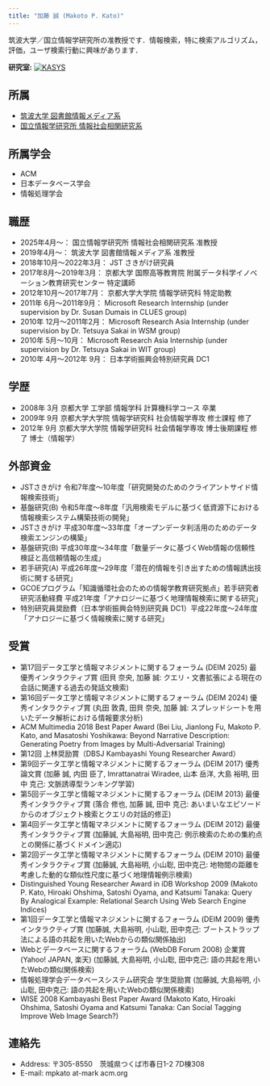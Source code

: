 ```yaml
---
title: "加藤 誠 (Makoto P. Kato)"
---
```


筑波大学／国立情報学研究所の准教授です．情報検索，特に検索アルゴリズム，評価，ユーザ検索行動に興味があります．

**研究室:**
[![KASYS](https://kasys.slis.tsukuba.ac.jp/wp-content/themes/kasys/images/KASYS_LOGO_header.png)](http://kasys.slis.tsukuba.ac.jp/)

## 所属
- [筑波大学 図書館情報メディア系](https://informatics.tsukuba.ac.jp/)
- [国立情報学研究所 情報社会相関研究系](https://www.nii.ac.jp/)

## 所属学会
- ACM
- 日本データベース学会
- 情報処理学会

## 職歴
- 2025年4月～： 
国立情報学研究所 情報社会相関研究系 准教授
- 2019年4月～： 
筑波大学 図書館情報メディア系 准教授
- 2018年10月～2022年3月： 
JST さきがけ研究員
- 2017年8月～2019年3月： 
京都大学 国際高等教育院 附属データ科学イノベーション教育研究センター 特定講師
- 2012年10月～2017年7月：
京都大学大学院 情報学研究科 特定助教
- 2011年 6月～2011年9月：
Microsoft Research Internship (under supervision by Dr. Susan Dumais in CLUES group)
- 2010年 12月～2011年2月：
Microsoft Research Asia Internship (under supervision by Dr. Tetsuya Sakai in WSM group)
- 2010年 5月～10月：
Microsoft Research Asia Internship (under supervision by Dr. Tetsuya Sakai in WIT group)
- 2010年 4月～2012年 9月：
日本学術振興会特別研究員 DC1

## 学歴
- 2008年 3月 京都大学 工学部 情報学科 計算機科学コース 卒業
- 2009年 9月 京都大学大学院 情報学研究科 社会情報学専攻 修士課程 修了
- 2012年 9月 京都大学大学院 情報学研究科 社会情報学専攻 博士後期課程 修了 博士（情報学）

## 外部資金
- JSTさきがけ 令和7年度〜10年度「研究開発のためのクライアントサイド情報検索技術」
- 基盤研究(B) 令和5年度〜8年度「汎用検索モデルに基づく低資源下における情報検索システム構築技術の開発」
- JSTさきがけ 平成30年度〜33年度「オープンデータ利活用のためのデータ検索エンジンの構築」
- 基盤研究(B) 平成30年度～34年度「数量データに基づくWeb情報の信頼性検証と高信頼情報の生成」
- 若手研究(A) 平成26年度～29年度「潜在的情報を引き出すための情報誘出技術に関する研究」
- GCOEプログラム「知識循環社会のための情報学教育研究拠点」若手研究者研究活動経費 平成21年度「アナロジーに基づく地理情報検索に関する研究」
- 特別研究員奨励費（日本学術振興会特別研究員 DC1）平成22年度～24年度「アナロジーに基づく情報検索に関する研究」

## 受賞
- 第17回データ工学と情報マネジメントに関するフォーラム (DEIM 2025) 最優秀インタラクティブ賞
(田貝 奈央, 加藤 誠: クエリ・文書拡張による現在の会話に関連する過去の発話文検索)
- 第16回データ工学と情報マネジメントに関するフォーラム (DEIM 2024) 優秀インタラクティブ賞
(丸田 敦貴, 田貝 奈央, 加藤 誠: スプレッドシートを用いたデータ解析における情報要求分析)
- ACM Multimedia 2018 Best Paper Award
(Bei Liu, Jianlong Fu, Makoto P. Kato, and Masatoshi Yoshikawa: Beyond Narrative Description: Generating Poetry from Images by Multi-Adversarial Training)
- 第12回 上林奨励賞（DBSJ Kambayashi Young Researcher Award）
- 第9回データ工学と情報マネジメントに関するフォーラム (DEIM 2017) 優秀論文賞
(加藤 誠, 内田 臣了, Imrattanatrai Wiradee, 山本 岳洋, 大島 裕明, 田中 克己: 文脈誘導型ランキング学習)
- 第5回データ工学と情報マネジメントに関するフォーラム (DEIM 2013) 最優秀インタラクティブ賞
(落合 修也, 加藤 誠, 田中 克己: あいまいなエピソードからのオブジェクト検索とクエリの対話的修正)
- 第4回データ工学と情報マネジメントに関するフォーラム (DEIM 2012) 最優秀インタラクティブ賞
(加藤誠, 大島裕明, 田中克己: 例示検索のための集約点との関係に基づくドメイン適応)
- 第2回データ工学と情報マネジメントに関するフォーラム (DEIM 2010) 最優秀インタラクティブ賞
(加藤誠, 大島裕明, 小山聡, 田中克己: 地物間の距離を考慮した動的な類似性尺度に基づく地理情報例示検索)
- Distinguished Young Researcher Award in iDB Workshop 2009
(Makoto P. Kato, Hiroaki Ohshima, Satoshi Oyama, and Katsumi Tanaka: Query By Analogical Example: Relational Search Using Web Search Engine Indices)
- 第1回データ工学と情報マネジメントに関するフォーラム (DEIM 2009) 優秀インタラクティブ賞
(加藤誠, 大島裕明, 小山聡, 田中克己: ブートストラップ法による語の共起を用いたWebからの類似関係抽出)
- Webとデータベースに関するフォーラム (WebDB Forum 2008) 企業賞(Yahoo! JAPAN, 楽天)
(加藤誠, 大島裕明, 小山聡, 田中克己: 語の共起を用いたWebの類似関係検索)
- 情報処理学会データベースシステム研究会 学生奨励賞
(加藤誠, 大島裕明, 小山聡, 田中克己: 語の共起を用いたWebの類似関係検索)
- WISE 2008 Kambayashi Best Paper Award
(Makoto Kato, Hiroaki Ohshima, Satoshi Oyama and Katsumi Tanaka: Can Social Tagging Improve Web Image Search?)

## 連絡先
- Address: 〒305-8550　茨城県つくば市春日1-2 7D棟308
- E-mail: mpkato at-mark acm.org 

<script src="https://embed.small.chat/T02T2BUPJG8KVD05C6.js" async></script>
